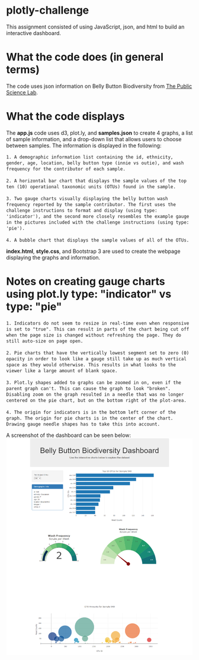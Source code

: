 # plotly-challenge
This assignment consisted of using JavaScript, json, and html to build an interactive dashboard.

# What the code does (in general terms)
The code uses json information on Belly Button Biodiversity from [The Public Science Lab](http://robdunnlab.com/projects/belly-button-biodiversity/).

# What the code displays

The **app.js** code uses d3, plot.ly, and **samples.json** to create 4 graphs, a list of sample information, and a drop-down list that allows users to choose between samples. The information is displayed in the following:
    
    1. A demographic information list containing the id, ethnicity, gender, age, location, belly button type (innie vs outie), and wash frequency for the contributor of each sample.

    2. A horizontal bar chart that displays the sample values of the top ten (10) operational taxonomic units (OTUs) found in the sample.

    3. Two gauge charts visually displaying the belly button wash frequency reported by the sample contributor. The first uses the challenge instructions to format and display (using type: 'indicator'), and the second more closely resembles the example gauge in the pictures included with the challenge instructions (using type: 'pie').

    4. A bubble chart that displays the sample values of all of the OTUs.

**index.html**, **style.css**, and Bootstrap 3 are used to create the webpage displaying the graphs and information.

# Notes on creating gauge charts using plot.ly type: "indicator" vs type: "pie"

    1. Indicators do not seem to resize in real-time even when responsive is set to "true". This can result in parts of the chart being cut off when the page size is changed without refreshing the page. They do still auto-size on page open. 

    2. Pie charts that have the vertically lowest segment set to zero (0) opacity in order to look like a gauge still take up as much vertical space as they would otherwise. This results in what looks to the viewer like a large amount of blank space.

    3. Plot.ly shapes added to graphs can be zoomed in on, even if the parent graph can't. This can cause the graph to look "broken". Disabling zoom on the graph resulted in a needle that was no longer centered on the pie chart, but on the bottom right of the plot-area.

    4. The origin for indicators is in the bottom left corner of the graph. The origin for pie charts is in the center of the chart. Drawing gauge needle shapes has to take this into account. 


A screenshot of the dashboard can be seen below:
![bbdashboard.png](bbdashboard.png)